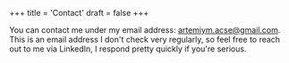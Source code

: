 +++
title = 'Contact'
draft = false
+++

You can contact me under my email address: [artemiym.acse@gmail.com](mailto:artemiym.acse@gmail.com). This is an email address I don't check very regularly, so feel free to reach out to me via LinkedIn, I respond pretty quickly if you're serious.